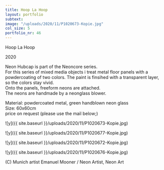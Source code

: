 ```yaml
---
title: Hoop La Hoop
layout: portfolio
subtext: 
image: "/uploads/2020/11/P1020673-Kopie.jpg"
col_size: 5
portfolio_nr: 46
---
```

Hoop La Hoop

2020

Neon Hubcap is part of the Neoncore series.  
For this series of mixed media objects i treat metal floor panels with a powdercoating of two colors. The paint is finsihed with a transparent layer, so the colors stay vivid.  
Onto the panels, freeform neons are attached.  
The neons are handmade by a neonglass blower.

Material: powdercoated metal, green handblown neon glass  
Size: 60x60cm  
price on request (please use the mail below;)

![y]({{ site.baseurl }}/uploads/2020/11/P1020673-Kopie.jpg)

![y]({{ site.baseurl }}/uploads/2020/11/P1020677-Kopie.jpg)

![y]({{ site.baseurl }}/uploads/2020/11/P1020672-Kopie.jpg)

![y]({{ site.baseurl }}/uploads/2020/11/P1020676-Kopie.jpg)

(C) Munich artist Emanuel Mooner / Neon Artist, Neon Art
